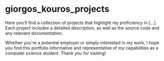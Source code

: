 # giorgos_kouros_projects

Here you'll find a collection of projects that highlight my proficiency in [...]. Each project includes a detailed description, as well as the source code and any relevant documentation.

Whether you're a potential employer or simply interested in my work, I hope you find this portfolio informative and representative of my capabilities as a computer science student. Thank you for visiting!
